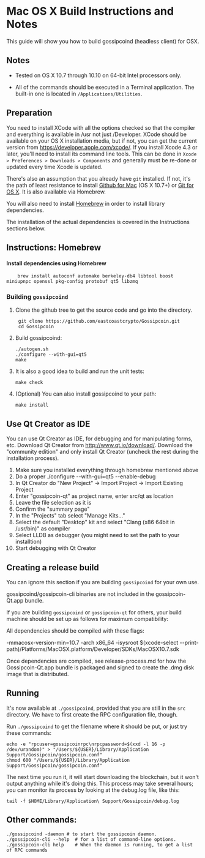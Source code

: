 Mac OS X Build Instructions and Notes
====================================
This guide will show you how to build gossipcoind (headless client) for OSX.

Notes
-----

* Tested on OS X 10.7 through 10.10 on 64-bit Intel processors only.

* All of the commands should be executed in a Terminal application. The
built-in one is located in `/Applications/Utilities`.

Preparation
-----------

You need to install XCode with all the options checked so that the compiler
and everything is available in /usr not just /Developer. XCode should be
available on your OS X installation media, but if not, you can get the
current version from https://developer.apple.com/xcode/. If you install
Xcode 4.3 or later, you'll need to install its command line tools. This can
be done in `Xcode > Preferences > Downloads > Components` and generally must
be re-done or updated every time Xcode is updated.

There's also an assumption that you already have `git` installed. If
not, it's the path of least resistance to install [Github for Mac](https://mac.github.com/)
(OS X 10.7+) or
[Git for OS X](https://code.google.com/p/git-osx-installer/). It is also
available via Homebrew.

You will also need to install [Homebrew](http://brew.sh) in order to install library
dependencies.

The installation of the actual dependencies is covered in the Instructions
sections below.

Instructions: Homebrew
----------------------

#### Install dependencies using Homebrew

        brew install autoconf automake berkeley-db4 libtool boost miniupnpc openssl pkg-config protobuf qt5 libzmq

### Building `gossipcoind`

1. Clone the github tree to get the source code and go into the directory.

        git clone https://github.com/eastcoastcrypto/Gossipcoin.git
        cd Gossipcoin

2.  Build gossipcoind:

        ./autogen.sh
        ./configure --with-gui=qt5
        make

3.  It is also a good idea to build and run the unit tests:

        make check

4.  (Optional) You can also install gossipcoind to your path:

        make install

Use Qt Creator as IDE
------------------------
You can use Qt Creator as IDE, for debugging and for manipulating forms, etc.
Download Qt Creator from http://www.qt.io/download/. Download the "community edition" and only install Qt Creator (uncheck the rest during the installation process).

1. Make sure you installed everything through homebrew mentioned above
2. Do a proper ./configure --with-gui=qt5 --enable-debug
3. In Qt Creator do "New Project" -> Import Project -> Import Existing Project
4. Enter "gossipcoin-qt" as project name, enter src/qt as location
5. Leave the file selection as it is
6. Confirm the "summary page"
7. In the "Projects" tab select "Manage Kits..."
8. Select the default "Desktop" kit and select "Clang (x86 64bit in /usr/bin)" as compiler
9. Select LLDB as debugger (you might need to set the path to your installtion)
10. Start debugging with Qt Creator

Creating a release build
------------------------
You can ignore this section if you are building `gossipcoind` for your own use.

gossipcoind/gossipcoin-cli binaries are not included in the gossipcoin-Qt.app bundle.

If you are building `gossipcoind` or `gossipcoin-qt` for others, your build machine should be set up
as follows for maximum compatibility:

All dependencies should be compiled with these flags:

 -mmacosx-version-min=10.7
 -arch x86_64
 -isysroot $(xcode-select --print-path)/Platforms/MacOSX.platform/Developer/SDKs/MacOSX10.7.sdk

Once dependencies are compiled, see release-process.md for how the Gossipcoin-Qt.app
bundle is packaged and signed to create the .dmg disk image that is distributed.

Running
-------

It's now available at `./gossipcoind`, provided that you are still in the `src`
directory. We have to first create the RPC configuration file, though.

Run `./gossipcoind` to get the filename where it should be put, or just try these
commands:

    echo -e "rpcuser=gossipcoinrpc\nrpcpassword=$(xxd -l 16 -p /dev/urandom)" > "/Users/${USER}/Library/Application Support/Gossipcoin/gossipcoin.conf"
    chmod 600 "/Users/${USER}/Library/Application Support/Gossipcoin/gossipcoin.conf"

The next time you run it, it will start downloading the blockchain, but it won't
output anything while it's doing this. This process may take several hours;
you can monitor its process by looking at the debug.log file, like this:

    tail -f $HOME/Library/Application\ Support/Gossipcoin/debug.log

Other commands:
-------

    ./gossipcoind -daemon # to start the gossipcoin daemon.
    ./gossipcoin-cli --help  # for a list of command-line options.
    ./gossipcoin-cli help    # When the daemon is running, to get a list of RPC commands
